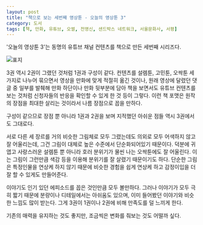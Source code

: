 ```yaml
---
layout: post
title: "책으로 보는 세번째 영상툰 - 오늘의 영상툰 3"
category: 도서
tags: [책, 만화, 유튜브, 오썰, 전영신, 샌드박스 네트워크, 서울문화사, 서평]
---
```


'오늘의 영상툰 3'는
동명의 유튜브 채널 컨텐츠를 책으로 만든 세번째 시리즈다.

![표지](https://images2.imgbox.com/79/0a/soCpdwnl_o.jpg)

3권 역시 2권이 그랬던 것처럼 1권과 구성이 같다.
컨텐츠를 설렘툰, 고민툰, 오싹툰 세가지로 나누어 묶으면서
영상을 만화에 맞게 적절히 옮긴 것이나,
원래 영상에 달렸던 댓글 중 일부를 발췌해 만화 하단이나 만화 뒷부분에 담아
책을 보면서도 유튜브 컨텐츠를 보는 것처럼 신청자들의 반응을 확인할 수 있게 한 것 등이 그렇다.
이런 책 포맷은 원작의 장점을 최대한 살리는 것이라서 나름 장점으로 꼽을 만하다.

구성이 같으므로 장점 뿐 아니라 1권과 2권을 보며 지적했던 아쉬운 점들 역시 3권에서도 그대로다.

서로 다른 세 장르를 거의 비슷한 그림체로 모두 그렸는데도 의외로 모두 어색하지 않고 잘 어울리는데,
그건 그림이 대체로 높은 수준에서 단순화되어있기 때문이다.
덕분에 귀엽고 사랑스러운 설렘툰 뿐 아니라
호러 분위기가 물씬 나는 오싹툰에도 잘 어울린다.
이는 그림이 그런만큼 색감 등을 이용해 분위기를 잘 살렸기 때문이기도 하다.
단순한 그림은 특정인물을 연상케 하지 않기 때문에
비슷한 경험을 쉽게 연상케 하고 감정이입을 더 잘 할 수 있게도 만들어준다.

이야기도 인기 있던 에피소드를 꼽은 것인만큼 모두 볼만하다.
그러나 이야기가 모두 극히 짧기 때문에 분량이나 디테일에서는 아쉬움도 있으며,
이미 들어봤던 이야기와 비슷한 느낌도 많이 받는다.
그게 3권이 1권이나 2권에 비해 만족도를 덜 느끼게 한다.

기존의 매력을 유지하는 것도 좋지만,
조금씩은 변화를 줘보는 것도 어떨까 싶다.
